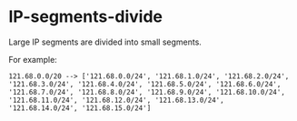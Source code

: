 # IP-segments-divide
Large IP segments are divided into small segments.

For example:

    121.68.0.0/20 --> ['121.68.0.0/24', '121.68.1.0/24', '121.68.2.0/24', '121.68.3.0/24', '121.68.4.0/24', '121.68.5.0/24', '121.68.6.0/24', '121.68.7.0/24', '121.68.8.0/24', '121.68.9.0/24', '121.68.10.0/24', '121.68.11.0/24', '121.68.12.0/24', '121.68.13.0/24', '121.68.14.0/24', '121.68.15.0/24']

